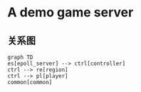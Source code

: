 # A demo game server

## 关系图

```mermaid
graph TD
es[epoll_server] --> ctrl[controller]
ctrl --> re[region]
ctrl --> pl[player]
common[common]
```